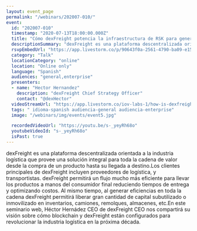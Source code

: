 ```yaml
---
layout: event_page
permalink: "/webinars/202007-010/"
event:
  id: "202007-010"
  timestamp: "2020-07-13T18:00:00.000Z"
  title: "Cómo dexFreight potencia la infraestructura de RSK para generar soluciones reales en la industria trillonaria de la logística"
  descriptionSummary: "dexFreight es una plataforma descentralizada orientada a la industria log stica que provee una soluci n integral para toda la cadena de val…"
  rsvpEmbedUrl: "https://app.livestorm.co/p/90643f0a-2561-4790-ba09-e158c8e780f3/form"
  category: "Talk"
  locationCategory: "online"
  location: "Online only"
  language: "Spanish"
  audiences: "general,enterprise"
  presenters:
  - name: "Hector Hernandez"
    description: "dexFreight Chief Strategy Officer"
    contact: "@dexHector"
  videoStreamUrl: "https://app.livestorm.co/iov-labs-1/how-is-dexfreight-leveraging-rsk"
  tags: " idioma-spanish audiencia-general audiencia-enterprise"
  image: "/webinars/img/events/event5.jpg"

  recordedVideoUrl: "https://youtu.be/s-_yeyRh68o"
  youtubeVideoId: "s-_yeyRh68o"
  isPast: true
---
```



dexFreight es una plataforma descentralizada orientada a la industria logística que provee una solución integral para toda la cadena de valor desde la compra de un producto hasta su llegada a destino.Los clientes principales de dexFreight incluyen proveedores de logística, y transportistas. dexFreight permitirá un flujo mucho más eficiente para llevar los productos a manos del consumidor final reduciendo tiempos de entrega y optimizando costos. Al mismo tiempo, al generar eficiencias en toda la cadena dexFreight permitirá liberar gran cantidad de capital subutilizado o inmovilizado en inventarios, camiones, remolques, almacenes, etc.En este seminario web, Héctor Hernádez CEO de dexFreight CEO nos compartirá su visión sobre cómo blockchain y dexFreight están configurados para revolucionar la industria logística en la próxima década.

